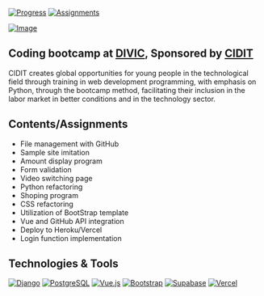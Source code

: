 [![Progress]][DIVIC]
[![Assignments]][DIVIC]

[![Image]][DIVIC]

## Coding bootcamp at [DIVIC], Sponsored by [CIDIT]
CIDIT creates global opportunities for young people in the technological field through training in web development programming, with emphasis on Python, through the bootcamp method, facilitating their inclusion in the labor market in better conditions and in the technology sector.

## Contents/Assignments
- File management with GitHub
- Sample site imitation
- Amount display program
- Form validation
- Video switching page
- Python refactoring
- Shoping program
- CSS refactoring
- Utilization of BootStrap template
- Vue and GitHub API integration
- Deploy to Heroku/Vercel
- Login function implementation

## Technologies & Tools
[![Django]](https://www.djangoproject.com/)
[![PostgreSQL]](https://www.postgresql.org/)
[![Vue.js]](https://vuejs.org/)
[![Bootstrap]](https://getbootstrap.com/)
[![Supabase]](https://supabase.com)
[![Vercel]](https://vercel.com/)

[DIVIC]: https://diver.diveintocode.jp
[CIDIT]: https://bootcamp.ciditpy.org/
[Progress]: https://img.shields.io/badge/Progress-100%25-blue?style=for-the-badge
[Assignments]: https://img.shields.io/badge/Assignments-100%25-brightgreen?style=for-the-badge
[Image]: https://github.com/emrocode/bootcamp-asgmts/assets/92260849/9ebfd6ee-910c-42ee-aab5-e43af068290b
[Django]: https://img.shields.io/badge/django-%23092E20.svg?style=for-the-badge&logo=django&logoColor=white
[PostgreSQL]: https://img.shields.io/badge/postgres-%23316192.svg?style=for-the-badge&logo=postgresql&logoColor=white
[Vue.js]: https://img.shields.io/badge/vuejs-%2335495e.svg?style=for-the-badge&logo=vuedotjs&logoColor=%234FC08D
[Bootstrap]: https://img.shields.io/badge/bootstrap-%238511FA.svg?style=for-the-badge&logo=bootstrap&logoColor=white
[Supabase]: https://img.shields.io/badge/Supabase-3ECF8E?style=for-the-badge&logo=supabase&logoColor=white
[Vercel]: https://img.shields.io/badge/vercel-%23000000.svg?style=for-the-badge&logo=vercel&logoColor=white
